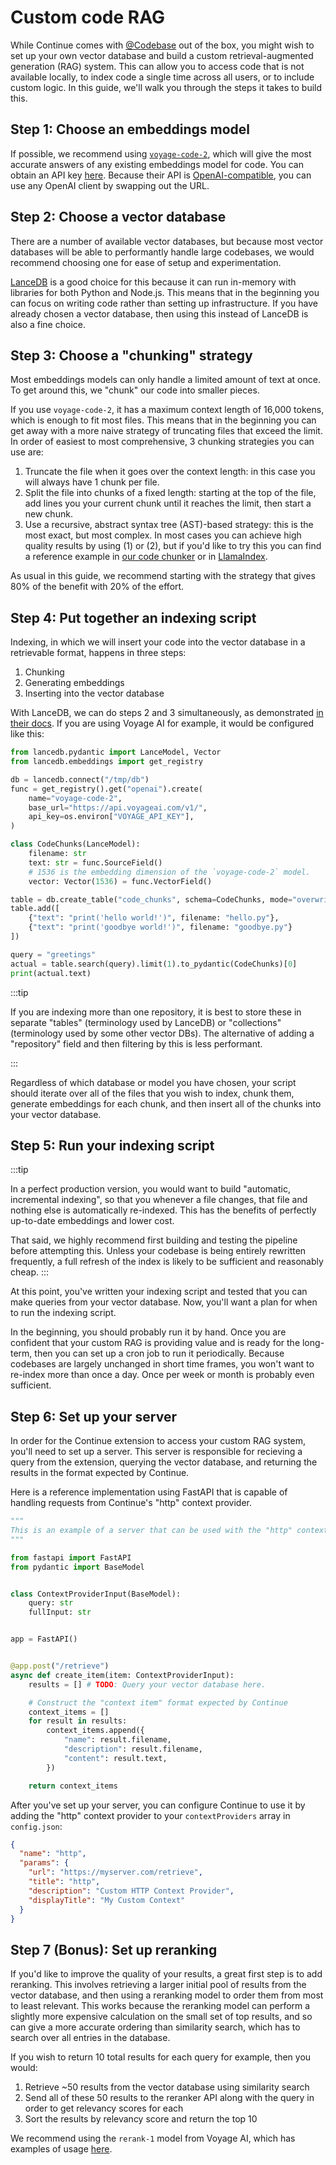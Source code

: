 # Custom code RAG

While Continue comes with [@Codebase](../deep-dives/codebase.md) out of the box, you might wish to set up your own vector database and build a custom retrieval-augmented generation (RAG) system. This can allow you to access code that is not available locally, to index code a single time across all users, or to include custom logic. In this guide, we'll walk you through the steps it takes to build this.

## Step 1: Choose an embeddings model

If possible, we recommend using [`voyage-code-2`](https://docs.voyageai.com/docs/embeddings), which will give the most accurate answers of any existing embeddings model for code. You can obtain an API key [here](https://dash.voyageai.com/api-keys). Because their API is [OpenAI-compatible](https://docs.voyageai.com/reference/embeddings-api), you can use any OpenAI client by swapping out the URL.

## Step 2: Choose a vector database

There are a number of available vector databases, but because most vector databases will be able to performantly handle large codebases, we would recommend choosing one for ease of setup and experimentation.

[LanceDB](https://lancedb.github.io/lancedb/basic/) is a good choice for this because it can run in-memory with libraries for both Python and Node.js. This means that in the beginning you can focus on writing code rather than setting up infrastructure. If you have already chosen a vector database, then using this instead of LanceDB is also a fine choice.

## Step 3: Choose a "chunking" strategy

Most embeddings models can only handle a limited amount of text at once. To get around this, we "chunk" our code into smaller pieces.

If you use `voyage-code-2`, it has a maximum context length of 16,000 tokens, which is enough to fit most files. This means that in the beginning you can get away with a more naive strategy of truncating files that exceed the limit. In order of easiest to most comprehensive, 3 chunking strategies you can use are:

1. Truncate the file when it goes over the context length: in this case you will always have 1 chunk per file.
2. Split the file into chunks of a fixed length: starting at the top of the file, add lines you your current chunk until it reaches the limit, then start a new chunk.
3. Use a recursive, abstract syntax tree (AST)-based strategy: this is the most exact, but most complex. In most cases you can achieve high quality results by using (1) or (2), but if you'd like to try this you can find a reference example in [our code chunker](https://github.com/continuedev/continue/blob/main/core/indexing/chunk/code.ts) or in [LlamaIndex](https://docs.llamaindex.ai/en/stable/api_reference/node_parsers/code/).

As usual in this guide, we recommend starting with the strategy that gives 80% of the benefit with 20% of the effort.

## Step 4: Put together an indexing script

Indexing, in which we will insert your code into the vector database in a retrievable format, happens in three steps:

1. Chunking
2. Generating embeddings
3. Inserting into the vector database

With LanceDB, we can do steps 2 and 3 simultaneously, as demonstrated [in their docs](https://lancedb.github.io/lancedb/basic/#using-the-embedding-api). If you are using Voyage AI for example, it would be configured like this:

```python
from lancedb.pydantic import LanceModel, Vector
from lancedb.embeddings import get_registry

db = lancedb.connect("/tmp/db")
func = get_registry().get("openai").create(
    name="voyage-code-2",
    base_url="https://api.voyageai.com/v1/",
    api_key=os.environ["VOYAGE_API_KEY"],
)

class CodeChunks(LanceModel):
    filename: str
    text: str = func.SourceField()
    # 1536 is the embedding dimension of the `voyage-code-2` model.
    vector: Vector(1536) = func.VectorField()

table = db.create_table("code_chunks", schema=CodeChunks, mode="overwrite")
table.add([
    {"text": "print('hello world!')", filename: "hello.py"},
    {"text": "print('goodbye world!')", filename: "goodbye.py"}
])

query = "greetings"
actual = table.search(query).limit(1).to_pydantic(CodeChunks)[0]
print(actual.text)
```

:::tip

If you are indexing more than one repository, it is best to store these in separate "tables" (terminology used by LanceDB) or "collections" (terminology used by some other vector DBs). The alternative of adding a "repository" field and then filtering by this is less performant.

:::

Regardless of which database or model you have chosen, your script should iterate over all of the files that you wish to index, chunk them, generate embeddings for each chunk, and then insert all of the chunks into your vector database.

## Step 5: Run your indexing script

:::tip

In a perfect production version, you would want to build "automatic, incremental indexing", so that you whenever a file changes, that file and nothing else is automatically re-indexed. This has the benefits of perfectly up-to-date embeddings and lower cost.

That said, we highly recommend first building and testing the pipeline before attempting this. Unless your codebase is being entirely rewritten frequently, a full refresh of the index is likely to be sufficient and reasonably cheap.
:::

At this point, you've written your indexing script and tested that you can make queries from your vector database. Now, you'll want a plan for when to run the indexing script.

In the beginning, you should probably run it by hand. Once you are confident that your custom RAG is providing value and is ready for the long-term, then you can set up a cron job to run it periodically. Because codebases are largely unchanged in short time frames, you won't want to re-index more than once a day. Once per week or month is probably even sufficient.

## Step 6: Set up your server

In order for the Continue extension to access your custom RAG system, you'll need to set up a server. This server is responsible for recieving a query from the extension, querying the vector database, and returning the results in the format expected by Continue.

Here is a reference implementation using FastAPI that is capable of handling requests from Continue's "http" context provider.

```python
"""
This is an example of a server that can be used with the "http" context provider.
"""

from fastapi import FastAPI
from pydantic import BaseModel


class ContextProviderInput(BaseModel):
    query: str
    fullInput: str


app = FastAPI()


@app.post("/retrieve")
async def create_item(item: ContextProviderInput):
    results = [] # TODO: Query your vector database here.

    # Construct the "context item" format expected by Continue
    context_items = []
    for result in results:
        context_items.append({
            "name": result.filename,
            "description": result.filename,
            "content": result.text,
        })

    return context_items
```

After you've set up your server, you can configure Continue to use it by adding the "http" context provider to your `contextProviders` array in `config.json`:

```json title="config.json"
{
  "name": "http",
  "params": {
    "url": "https://myserver.com/retrieve",
    "title": "http",
    "description": "Custom HTTP Context Provider",
    "displayTitle": "My Custom Context"
  }
}
```

## Step 7 (Bonus): Set up reranking

If you'd like to improve the quality of your results, a great first step is to add reranking. This involves retrieving a larger initial pool of results from the vector database, and then using a reranking model to order them from most to least relevant. This works because the reranking model can perform a slightly more expensive calculation on the small set of top results, and so can give a more accurate ordering than similarity search, which has to search over all entries in the database.

If you wish to return 10 total results for each query for example, then you would:

1. Retrieve ~50 results from the vector database using similarity search
2. Send all of these 50 results to the reranker API along with the query in order to get relevancy scores for each
3. Sort the results by relevancy score and return the top 10

We recommend using the `rerank-1` model from Voyage AI, which has examples of usage [here](https://docs.voyageai.com/docs/reranker).
